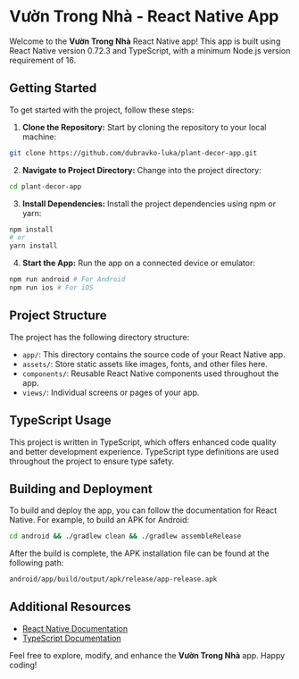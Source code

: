 # Vườn Trong Nhà - React Native App

Welcome to the **Vườn Trong Nhà** React Native app! This app is built using React Native version 0.72.3 and TypeScript, with a minimum Node.js version requirement of 16.

## Getting Started

To get started with the project, follow these steps:

1. **Clone the Repository:** Start by cloning the repository to your local machine:
```bash
git clone https://github.com/dubravko-luka/plant-decor-app.git
```

2. **Navigate to Project Directory:** Change into the project directory:
```bash
cd plant-decor-app
```

3. **Install Dependencies:** Install the project dependencies using npm or yarn:
```bash
npm install
# or
yarn install
```

4. **Start the App:** Run the app on a connected device or emulator:
```bash
npm run android # For Android
npm run ios # For iOS
```

## Project Structure

The project has the following directory structure:

- `app/`: This directory contains the source code of your React Native app.
- `assets/`: Store static assets like images, fonts, and other files here.
- `components/`: Reusable React Native components used throughout the app.
- `views/`: Individual screens or pages of your app.

## TypeScript Usage

This project is written in TypeScript, which offers enhanced code quality and better development experience. TypeScript type definitions are used throughout the project to ensure type safety.

## Building and Deployment

To build and deploy the app, you can follow the documentation for React Native. For example, to build an APK for Android:

```bash
cd android && ./gradlew clean && ./gradlew assembleRelease
```

After the build is complete, the APK installation file can be found at the following path:

```bash
android/app/build/output/apk/release/app-release.apk
```

## Additional Resources

- [React Native Documentation](https://reactnative.dev/docs/getting-started)
- [TypeScript Documentation](https://www.typescriptlang.org/docs/)

Feel free to explore, modify, and enhance the **Vườn Trong Nhà** app. Happy coding!
